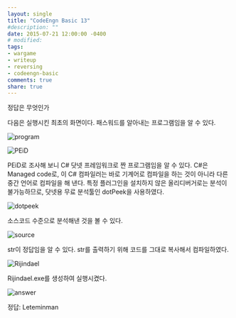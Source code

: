 ```yaml
---
layout: single
title: "CodeEngn Basic 13"
#description: ""
date: 2015-07-21 12:00:00 -0400
# modified: 
tags: 
- wargame
- writeup
- reversing
- codeengn-basic
comments: true
share: true
---
```


정답은 무엇인가

다음은 실행시킨 최초의 화면이다. 패스워드를 알아내는 프로그램임을 알 수 있다.

![program]({{site.url}}{{site.baseurl}}/assets/images/2015-07-21-CodeEngn-Basic-12/0.png)

![PEiD]({{site.url}}{{site.baseurl}}/assets/images/2015-07-21-CodeEngn-Basic-12/1.png)

PEiD로 조사해 보니 C# 닷넷 프레임워크로 짠 프로그램임을 알 수 있다. C#은 Managed code로, 이 C# 컴파일러는 바로 기계어로 컴파일을 하는 것이 아니라 다른 중간 언어로 컴파일을 해 낸다. 특정 플러그인을 설치하지 않은 올리디버거로는 분석이 불가능하므로, 닷넷용 무료 분석툴인 dotPeek을 사용하였다.

![dotpeek]({{site.url}}{{site.baseurl}}/assets/images/2015-07-21-CodeEngn-Basic-12/2.png)

소스코드 수준으로 분석해낸 것을 볼 수 있다.

![source]({{site.url}}{{site.baseurl}}/assets/images/2015-07-21-CodeEngn-Basic-12/3.png)

str이 정답임을 알 수 있다. str를 출력하기 위해 코드를 그대로 복사해서 컴파일하였다.

![Rijindael]({{site.url}}{{site.baseurl}}/assets/images/2015-07-21-CodeEngn-Basic-12/4.png)

Rijindael.exe를 생성하여 실행시켰다.

![answer]({{site.url}}{{site.baseurl}}/assets/images/2015-07-21-CodeEngn-Basic-12/5.png)

정답: Leteminman
